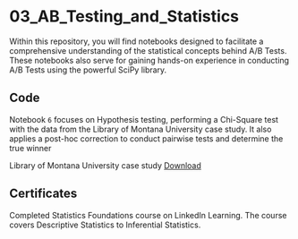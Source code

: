 # 03_AB_Testing_and_Statistics

Within this repository, you will find notebooks designed to facilitate a comprehensive understanding of the statistical concepts behind A/B Tests. These notebooks also serve for gaining hands-on experience in conducting A/B Tests using the powerful SciPy library.

## Code

Notebook `6` focuses on Hypothesis testing, performing a Chi-Square test with the data from the Library of Montana University case study. It also applies a post-hoc correction to conduct pairwise tests and determine the true winner

Library of Montana University case study [Download](https://drive.google.com/drive/u/0/folders/1MpEFDDaQDYbOlUr3Cch0YUazmSb-jTr_)

## Certificates
Completed Statistics Foundations course on LinkedIn Learning. The course covers Descriptive Statistics to Inferential Statistics.
